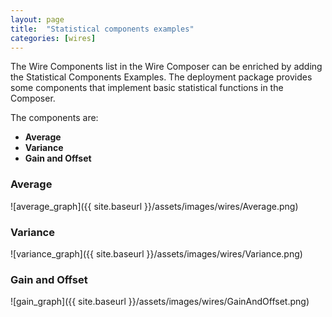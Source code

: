 ```yaml
---
layout: page
title:  "Statistical components examples"
categories: [wires]
---
```


The Wire Components list in the Wire Composer can be enriched by adding the Statistical Components Examples. 
The deployment package provides some components that implement basic statistical functions in the Composer.

The components are:
- **Average**
- **Variance**
- **Gain and Offset**

### Average

![average_graph]({{ site.baseurl }}/assets/images/wires/Average.png)

### Variance

![variance_graph]({{ site.baseurl }}/assets/images/wires/Variance.png)

### Gain and Offset

![gain_graph]({{ site.baseurl }}/assets/images/wires/GainAndOffset.png)